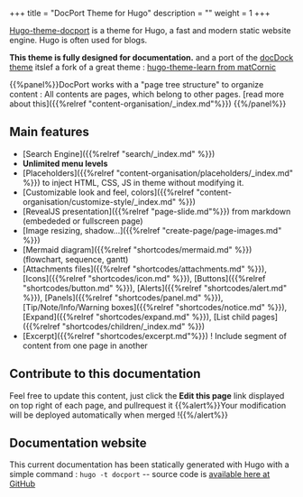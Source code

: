 +++
title = "DocPort Theme for Hugo"
description = ""
weight = 1
+++

[Hugo-theme-docport](https://github.com/vjeantet/hugo-theme-docport) is a theme for Hugo, a fast and modern static website engine. Hugo is often used for blogs.

**This theme is fully designed for documentation.** and a port of the [docDock theme](https://github.com/vjenatet/hugo-theme-docdock) itslef a fork of a great theme : [hugo-theme-learn from matCornic](https://github.com/matcornic/hugo-theme-learn)

{{%panel%}}DocPort works with a "page tree structure" to organize content : All contents are pages, which belong to other pages. [read more about this]({{%relref "content-organisation/_index.md"%}}) {{%/panel%}}

## Main features


* [Search Engine]({{%relref "search/_index.md" %}})
* **Unlimited menu levels**
* [Placeholders]({{%relref "content-organisation/placeholders/_index.md" %}}) to inject HTML, CSS, JS in theme without modifying it.
* [Customizable look and feel, colors]({{%relref "content-organisation/customize-style/_index.md" %}})
* [RevealJS presentation]({{%relref "page-slide.md"%}}) from markdown (embededed or fullscreen page)
* [Image resizing, shadow...]({{%relref "create-page/page-images.md" %}})
* [Mermaid diagram]({{%relref "shortcodes/mermaid.md" %}}) (flowchart, sequence, gantt)
* [Attachments files]({{%relref "shortcodes/attachments.md" %}}), [Icons]({{%relref "shortcodes/icon.md" %}}), [Buttons]({{%relref "shortcodes/button.md" %}}), [Alerts]({{%relref "shortcodes/alert.md" %}}), [Panels]({{%relref "shortcodes/panel.md" %}}), [Tip/Note/Info/Warning boxes]({{%relref "shortcodes/notice.md" %}}), [Expand]({{%relref "shortcodes/expand.md" %}}), [List child pages]({{%relref "shortcodes/children/_index.md" %}})
* [Excerpt]({{%relref "shortcodes/excerpt.md"%}}) ! Include segment of content from one page in another

## Contribute to this documentation
Feel free to update this content, just click the **Edit this page** link displayed on top right of each page, and pullrequest it
{{%alert%}}Your modification will be deployed automatically when merged !{{%/alert%}}


## Documentation website
This current documentation has been statically generated with Hugo with a simple command : `hugo -t docport` -- source code is [available here at GitHub](https://github.com/vjeantet/hugo-theme-docPort)

